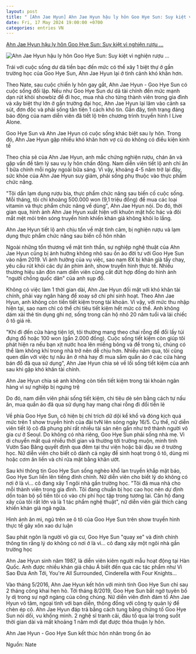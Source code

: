 ```yaml
---
layout: post
title: " [Ahn Jae Hyun] Ahn Jae Hyun hậu ly hôn Goo Hye Sun: Suy kiệt vì nghiện rượu ..."
date: Fri, 17 May 2024 19:00:00 +0700
categories: entries VN
---
```

[Ahn Jae Hyun hậu ly hôn Goo Hye Sun: Suy kiệt vì nghiện rượu ...](https://kenh14.vn/ahn-jae-hyun-hau-ly-hon-goo-hye-sun-suy-kiet-vi-nghien-ruou-ngheo-den-muc-phai-di-doi-ve-chai-lay-2000-dong-20240518174005876.chn)

![Ahn Jae Hyun hậu ly hôn Goo Hye Sun: Suy kiệt vì nghiện rượu ...](https://kenh14cdn.com/zoom/600_315/203336854389633024/2024/5/18/photo1716028658185-1716028658461499299027.jpg)

Trái với cuộc sống dư dả tiền bạc đến mức có thể xây 1 biệt thự ở gần trường học của Goo Hye Sun, Ahn Jae Hyun lại ở tình cảnh khó khăn hơn.

Theo Nate, sau cuộc chiến ly hôn gay gắt, Ahn Jae Hyun - Goo Hye Sun có cuộc sống đối lập. Nếu như Goo Hye Sun dư dả tài chính đến mức mạnh dạn rút khỏi showbiz để đi học, mua nhà cho từng thành viên trong gia đình và xây biệt thự lớn ở gần trường đại học, Ahn Jae Hyun lại lâm vào cảnh sa sút, đơn độc và phải sống tằn tiện 1 cách khó tin. Gần đây, tình trạng đáng báo động của nam diễn viên đã tiết lộ trên chương trình truyền hình I Live Alone.

Goo Hye Sun và Ahn Jae Hyun có cuộc sống khác biệt sau ly hôn. Trong đó, Ahn Jae Hyun gặp nhiều khó khăn hơn vợ cũ do không có điều kiện kinh tế

Theo chia sẻ của Ahn Jae Hyun, anh mắc chứng nghiện rượu, chán ăn và gặp vấn đề tâm lý sau vụ ly hôn chấn động. Nam diễn viên tiết lộ anh chỉ ăn 1 bữa chính mỗi ngày ngoài bữa sáng. Vì vậy, khoảng 4-5 năm trở lại đây, sức khỏe của Ahn Jae Hyun suy giảm, phải sống phụ thuộc vào thực phẩm chức năng.

"Tôi dần lạm dụng rượu bia, thực phẩm chức năng sau biến cố cuộc sống. Mỗi tháng, tôi chi khoảng 500.000 won (9,1 triệu đồng) để mua các loại vitamin và thực phẩm chức năng về dùng", Ahn Jae Hyun nói. Do đó, thời gian qua, hình ảnh Ahn Jae Hyun xuất hiện với khuôn mặt hốc hác và đôi mắt mệt mỏi trên sóng truyền hình khiến khán giả không khỏi lo lắng.

Ahn Jae Hyun tiết lộ anh chịu tổn về mặt tình cảm, bị nghiện rượu và lạm dụng thực phẩm chức năng sau biến cố hôn nhân

Ngoài những tổn thương về mặt tinh thần, sự nghiệp nghệ thuật của Ahn Jae Hyun cũng bị ảnh hưởng không nhỏ sau ồn ào đời tư với Goo Hye Sun vào năm 2019. Vì ảnh hưởng của vụ việc, sao nam 8X bị khán giả tẩy chay, yêu cầu rút khỏi các dự án phim ảnh, show truyền hình thực tế. Nhiều thương hiệu săn đón nam diễn viên cũng cắt đứt hợp đồng do hình ảnh "người chồng quốc dân" của anh sụp đổ.

Không có việc làm 1 thời gian dài, Ahn Jae Hyun đối mặt với khó khăn tài chính, phải vay ngân hàng để xoay sở chi phí sinh hoạt. Theo Ahn Jae Hyun, anh không còn tiền tiết kiệm trong tài khoản. Vì vậy, với mức thu nhập hiện tại, sao nam chỉ có thể chi tiêu tiết kiệm hết mức có thể. Anh không dám xài thẻ tín dụng ghi nợ, sống trong căn hộ nhỏ 20 năm tuổi và lái chiếc ô tô giá rẻ.

"Khi đi đến cửa hàng tiện lợi, tôi thường mang theo chai rỗng để đổi lấy túi đựng đồ hoặc 100 won (gần 2.000 đồng). Cuộc sống tiết kiệm còn giúp tôi phát hiện ra nếu bạn xịt nước hoa lên miếng bông và để trong tủ, chúng có thể làm không khí trong nhà trở nên dễ chịu hơn. Nhiều năm qua, tôi cũng quen dần với việc tự nấu ăn ở nhà hay đi mua sắm quần áo ở các cửa hàng bán đồ đã qua sử dụng", Ahn Jae Hyun chia sẻ về lối sống tiết kiệm của anh sau khi gặp khó khăn tài chính.

Ahn Jae Hyun chia sẻ anh không còn tiền tiết kiệm trong tài khoản ngân hàng vì sự nghiệp bị ngưng trệ

Do đó, nam diễn viên phải sống tiết kiệm, chi tiêu dè sẻn bằng cách tự nấu ăn, mua quần áo đã qua sử dụng hay mang chai rỗng đi đổi tiền lẻ

Về phía Goo Hye Sun, cô hiện bị chỉ trích dữ dội kể khổ và đóng kịch quá mức trên 1 show truyền hình của đài tvN lên sóng ngày 16/5. Cụ thể, nữ diễn viên tiết lộ cô đã phung phí rất nhiều tài sản nên gần như trở thành người vô gia cư ở Seoul. Do không có nhà riêng, Goo Hye Sun phải sống nhà mẹ. Vì di chuyển mất quá nhiều thời gian và thường tới trường muộn, minh tinh Vườn Sao Băng quyết định qua đêm tại thư viện hoặc bãi đậu xe ở trường học. Nữ diễn viên cho biết cô dành cả ngày để sinh hoạt trong ô tô, dùng mì hoặc cơm ăn liền và chỉ rửa mặt bằng khăn ướt.

Sau khi thông tin Goo Hye Sun sống nghèo khổ lan truyền khắp mặt báo, Goo Hye Sun liền lên tiếng đính chính. Nữ diễn viên cho biết lý do không có nơi ở là vì... cô đang xây 1 ngôi nhà gần trường học. "Tôi đã mua nhà cho mỗi thành viên trong gia đình. Tôi đang chuẩn bị học cao học nên dự định dồn toàn bộ số tiền tôi có vào chi phí học tập trong tương lai. Căn hộ đang xây của tôi rất lớn và là 1 tác phẩm nghệ thuật", nữ diễn viên giải thích càng khiến khán giả ngã ngửa.

Hình ảnh ăn mì, ngủ trên xe ô tô của Goo Hye Sun trên show truyền hình thực tế gây xôn xao dư luận

Sau phát ngôn là người vô gia cư, Goo Hye Sun "quay xe" và đính chính thông tin rằng lý do không có nơi ở là vì... cô đang xây một ngôi nhà gần trường học

Ahn Jae Hyun sinh năm 1987, là diễn viên kiêm người mẫu hoạt động tại Hàn Quốc. Anh được nhiều khán giả châu Á biết đến qua các tác phẩm như Vì Sao Đưa Anh Tới, You're All Surrounded, Cinderella with Four Knights...

Vào tháng 5/2016, Ahn Jae Hyun kết hôn với minh tinh Goo Hye Sun chỉ sau 2 tháng công khai hẹn hò. Tới tháng 8/2019, Goo Hye Sun bất ngờ tuyên bố ly dị trong sự ngỡ ngàng của công chúng. Nữ diễn viên đình đám tố Ahn Jae Hyun vô tâm, ngoại tình với bạn diễn, thông đồng với công ty quản lý để chèn ép cô. Ahn Jae Hyun đáp trả bằng cách tung bằng chứng tố Goo Hye Sun nói dối, vu khống mình. 2 nghệ sĩ tranh cãi, đấu tố qua lại trong suốt thời gian dài và mất khoảng 1 năm mới đạt được thỏa thuận ly hôn.

Ahn Jae Hyun - Goo Hye Sun kết thúc hôn nhân trong ồn ào

Nguồn: Nate

